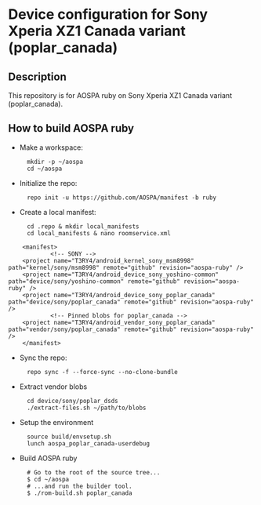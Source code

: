 Device configuration for Sony Xperia XZ1 Canada variant (poplar_canada)
========================================================

Description
-----------

This repository is for AOSPA ruby on Sony Xperia XZ1 Canada variant (poplar_canada).

How to build AOSPA ruby
----------------------

* Make a workspace:

        mkdir -p ~/aospa
        cd ~/aospa

* Initialize the repo:

        repo init -u https://github.com/AOSPA/manifest -b ruby

* Create a local manifest:

        cd .repo & mkdir local_manifests
        cd local_manifests & nano roomservice.xml
        
<?xml version="1.0" encoding="UTF-8"?>
        <manifest>
                <!-- SONY -->
        <project name="T3RY4/android_kernel_sony_msm8998" path="kernel/sony/msm8998" remote="github" revision="aospa-ruby" />
        <project name="T3RY4/android_device_sony_yoshino-common" path="device/sony/yoshino-common" remote="github" revision="aospa-ruby" />
        <project name="T3RY4/android_device_sony_poplar_canada" path="device/sony/poplar_canada" remote="github" revision="aospa-ruby" />
                <!-- Pinned blobs for poplar_canada -->
        <project name="T3RY4/android_vendor_sony_poplar_canada" path="vendor/sony/poplar_canada" remote="github" revision="aospa-ruby" />
        </manifest>

* Sync the repo:

        repo sync -f --force-sync --no-clone-bundle

* Extract vendor blobs

        cd device/sony/poplar_dsds
        ./extract-files.sh ~/path/to/blobs

* Setup the environment

        source build/envsetup.sh
        lunch aospa_poplar_canada-userdebug

* Build AOSPA ruby

        # Go to the root of the source tree...
        $ cd ~/aospa
        # ...and run the builder tool.
        $ ./rom-build.sh poplar_canada
